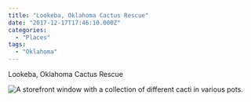 ```yaml
---
title: "Lookeba, Oklahoma Cactus Rescue"
date: "2017-12-17T17:46:10.000Z"
categories: 
  - "Places"
tags: 
  - "Oklahoma"
---
```


Lookeba, Oklahoma Cactus Rescue

![A storefront window with a collection of different cacti in various pots.](/img/note-images/191775843f.jpg)
